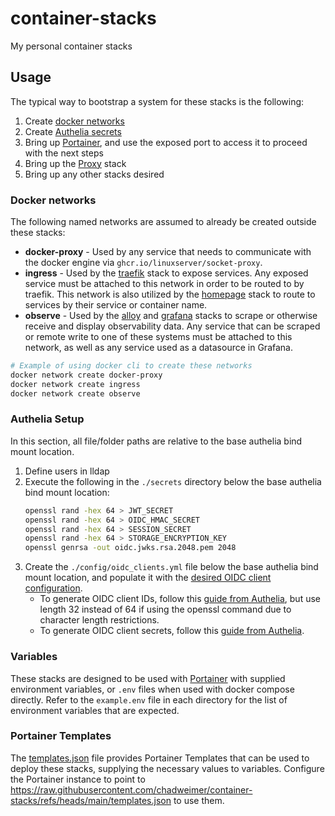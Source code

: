 # container-stacks

My personal container stacks

## Usage

The typical way to bootstrap a system for these stacks is the following:

1. Create [docker networks](#docker-networks)
1. Create [Authelia secrets](#authelia-secrets)
1. Bring up [Portainer](portainer/compose.yaml), and use the exposed port to access it to proceed with the next steps
1. Bring up the [Proxy](proxy/compose.yaml) stack
1. Bring up any other stacks desired

### Docker networks

The following named networks are assumed to already be created outside these stacks:

- **docker-proxy** - Used by any service that needs to communicate with the docker engine via `ghcr.io/linuxserver/socket-proxy`.
- **ingress** - Used by the [traefik](traefik/compose.yaml) stack to expose services. Any exposed service must be attached to this network in order to be routed to by traefik. This network is also utilized by the [homepage](homepage/compose.yaml) stack to route to services by their service or container name.
- **observe** - Used by the [alloy](alloy/compose.yaml) and [grafana](grafana/compose.yaml) stacks to scrape or otherwise receive and display observability data. Any service that can be scraped or remote write to one of these systems must be attached to this network, as well as any service used as a datasource in Grafana.

```bash
# Example of using docker cli to create these networks
docker network create docker-proxy
docker network create ingress
docker network create observe
```

### Authelia Setup

In this section, all file/folder paths are relative to the base authelia bind mount location.

1. Define users in lldap
1. Execute the following in the `./secrets` directory below the base authelia bind mount location:
   ```bash
   openssl rand -hex 64 > JWT_SECRET
   openssl rand -hex 64 > OIDC_HMAC_SECRET
   openssl rand -hex 64 > SESSION_SECRET
   openssl rand -hex 64 > STORAGE_ENCRYPTION_KEY
   openssl genrsa -out oidc.jwks.rsa.2048.pem 2048
   ```
1. Create the `./config/oidc_clients.yml` file below the base authelia bind mount location, and populate it with the [desired OIDC client configuration](https://www.authelia.com/integration/openid-connect/introduction/).
   - To generate OIDC client IDs, follow this [guide from Authelia](https://www.authelia.com/reference/guides/generating-secure-values/#generating-a-random-alphanumeric-string), but use length 32 instead of 64 if using the openssl command due to character length restrictions.
   - To generate OIDC client secrets, follow this [guide from Authelia](https://www.authelia.com/reference/guides/generating-secure-values/#generating-a-random-password-hash).

### Variables

These stacks are designed to be used with [Portainer](https://portainer.io) with supplied environment variables, or `.env` files when used with docker compose directly.
Refer to the `example.env` file in each directory for the list of environment variables that are expected.

### Portainer Templates

The [templates.json](templates.json) file provides Portainer Templates that can be used to deploy these stacks, supplying the necessary values to variables.
Configure the Portainer instance to point to <https://raw.githubusercontent.com/chadweimer/container-stacks/refs/heads/main/templates.json> to use them.
